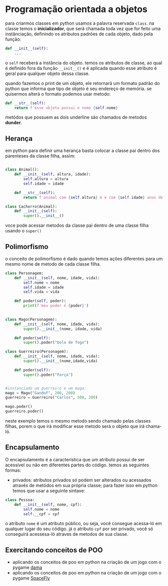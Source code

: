 # Programação orientada a objetos

para criarmos classes em python usamos a palavra reservada `class`. na classe temos o **inicializador**, que será chamada toda vez que for feito uma instânciação, definindo os atributos padrões de cada objeto, dado pela função:

```python
def __init__(self):
    ...
```

o `self` receberá a instância do objeto. temos os atributos de classe, ao qual é definido fora da função `__init__()` e é aplicada quando esse atributo é geral para qualquer objeto dessa classe.

quando fazemos o print de um objeto, ele retornará um formato padrão do python que informa que tipo de objeto é seu endereço de memória. se quisermos alterá o formato podemos usar metodo:

```python
def __str__(self):
    return f'esse objeto possui o nome {self.nome}'
```

metódos que possuem as dois underline são chamados de metodos **dunder**.

## Herança

em python para definir uma herança basta colocar a classe pai dentro dos parenteses da classe filha, assim:

```python

class Animal():
    def __init__(self, altura, idade):
        self.altura = altura
        self.idade = idade

    def __str__(self):
        return f'animal com {self.altura} m e com {self.idade} anos de idade'

class Cachorro(Animal):
    def __init__(self):
        super().__init__()

```

voce pode acessar metodos da classe pai dentro de uma classe filha usando o `super()`

## Polimorfismo

o conceito de polimorfismo é dado quando temos ações diferentes para um mesmo nome de metodo de cada classe filha.

```python
class Personagem:
    def __init__(self, nome, idade, vida):
        self.nome = nome
        self.idade = idade
        self.vida = vida

    def poder(self, poder):
        print(f'meu poder é {poder}')

    
class Mago(Personagem):
    def __init__(self, nome, idade, vida):
        super().__init__(nome, idade, vida)

    def poder(self):
        super().poder("bola de fogo")

class Guerreiro(Personagem):
    def __init__(self, nome, idade, vida):
        super().__init__(nome,idade,vida)

    def poder(self):
        super().poder("Força")


#instanciado um guerreiro e um mago:
mago = Mago("Gandof", 200, 200)
guerreiro = Guerreiro("Carlos", 500, 200)

mago.poder()
guerreiro.poder()
```

neste exemplo temos o mesmo metodo sendo chamado pelas classes filhas, porem o que irá modificar esse metodo será o objeto que irá chama-ló.

## Encapsulamento

O encapsulamento é a característica que um atributo possui de ser acessível ou não em diferentes partes do código. temos as seguintes formas:

- privados: atributos privados só podem ser alterados ou acessados através de metódos em sua própria classe; para fazer isso em python temos que usar a seguinte sintaxe:

```python
class Pessoa:
    def __init__(self, nome, cpf):
        self.nome = nome
        self.__cpf = cpf

```

o atributo `nome` é um atributo público, ou seja, você consegue acessa-ló em qualquer lugar do seu código. já o atributo `cpf` por ser privado, você só conseguirá acessesa-ló atraves de metodos de sua classe. 

## Exercitando conceitos de POO

- aplicando os conceitos de poo em python na criação de um jogo com o pygame [dama](https://github.com/CarlosG18/advanced_topics_py/blob/main/topics/poo/dama/dama.md)
- aplicando os conceitos de poo em python na criação de um jogo com o pygame [SpaceFly](https://github.com/CarlosG18/advanced_topics_py/blob/main/topics/poo/spacefly/spacefly.md)